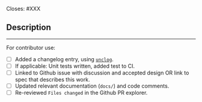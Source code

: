 <!-- < < < < < < < < < < < < < < < < < < < < < < < < < < < < < < < < < ☺
v                               ✰  Thanks for creating a PR! ✰    
v    Before smashing the submit button please review the checkboxes.
v    If a checkbox is n/a - please still include it but + a little note why
☺ > > > > > > > > > > > > > > > > > > > > > > > > > > > > > > > > >  -->

Closes: #XXX

## Description

<!-- Add a description of the changes that this PR introduces and the files that
are the most critical to review.
-->


______

For contributor use:

- [ ] Added a changelog entry, using [`unclog`](https://github.com/informalsystems/unclog).
- [ ] If applicable: Unit tests written, added test to CI.
- [ ] Linked to Github issue with discussion and accepted design OR link to spec that describes this work.
- [ ] Updated relevant documentation (`docs/`) and code comments.
- [ ] Re-reviewed `Files changed` in the Github PR explorer.
